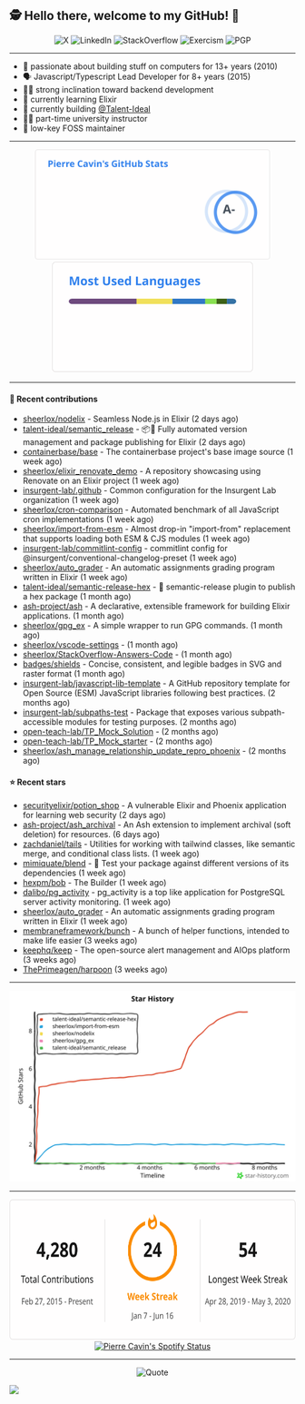 <h2 style="display:inline" align="center">🕵️ Hello there, welcome to my GitHub! 👋</h2>
<br />
<p align="center">
    <a href="https://links.sherlox.io/gh-x" target="_blank" style="text-decoration: none;">
        <img src="https://img.shields.io/badge/-000000?style=flat-square&logo=X" alt="X">
    </a>
    <a href="https://links.sherlox.io/github-linkedin" target="_blank" style="text-decoration: none;">
        <img src="https://img.shields.io/badge/LinkedIn-0077b5?style=flat-square&logo=linkedin" alt="LinkedIn">
    </a>
    <a href="https://links.sherlox.io/github-stackoverflow" target="_blank" style="text-decoration: none;">
        <img src="https://img.shields.io/badge/StackOverflow-9a9c9f?style=flat-square&logo=StackOverflow" alt="StackOverflow">
    </a>
    <a href="https://links.sherlox.io/github-exercism" target="_blank" style="text-decoration: none;">
        <img src="https://img.shields.io/badge/Exercism-7600fe?style=flat-square&logo=Exercism" alt="Exercism">
    </a>
    <a href="https://pgp.mit.edu/pks/lookup?op=get&search=0x48D089FE8FC01A4E7E88EE9611567DFABCB9256E" target="_blank" style="text-decoration: none;">
        <img src="https://img.shields.io/badge/pgp-0x11567DFABCB9256E-313131?style=flat&labelColor=313131&color=313131" alt="PGP">
    </a>
</p>

---

<ul>
    <li>👴 passionate about building stuff on computers for 13+ years (2010)</li>
    <li>🗣 Javascript/Typescript Lead Developer for 8+ years (2015)</li>
    <li>🧑‍💻 strong inclination toward backend development</li>
    <li>💜 currently learning Elixir</li>
    <li>👷 currently building <a href="https://github.com/Talent-Ideal">@Talent-Ideal</a></li>
    <li>🧑‍🏫 part-time university instructor</li>
    <li>🫶 low-key FOSS maintainer</li>
</ul>

---

<div align="center">
  <a href="https://github-readme-stats.sherlox.io" style="display: inline-block;">
    <img src="assets/stats.svg" alt="Pierre Cavin's Github stats" height="195px" />
  </a>
  
  <a href="https://github-readme-stats.sherlox.io" style="display: inline-block;">
    <img src="assets/top-langs.svg" alt="Pierre Cavin's Most used languages" height="195px" />
  </a>
</div>

---

#### 🫶 Recent contributions

- [sheerlox/nodelix](https://github.com/sheerlox/nodelix) - Seamless Node.js in Elixir (2 days ago)
- [talent-ideal/semantic_release](https://github.com/talent-ideal/semantic_release) - 📦🚀 Fully automated version management and package publishing for Elixir (2 days ago)
- [containerbase/base](https://github.com/containerbase/base) - The containerbase project&#39;s base image source (1 week ago)
- [sheerlox/elixir_renovate_demo](https://github.com/sheerlox/elixir_renovate_demo) - A repository showcasing using Renovate on an Elixir project (1 week ago)
- [insurgent-lab/.github](https://github.com/insurgent-lab/.github) - Common configuration for the Insurgent Lab organization (1 week ago)
- [sheerlox/cron-comparison](https://github.com/sheerlox/cron-comparison) - Automated benchmark of all JavaScript cron implementations (1 week ago)
- [sheerlox/import-from-esm](https://github.com/sheerlox/import-from-esm) - Almost drop-in &#34;import-from&#34; replacement that supports loading both ESM &amp; CJS modules (1 week ago)
- [insurgent-lab/commitlint-config](https://github.com/insurgent-lab/commitlint-config) - commitlint config for @insurgent/conventional-changelog-preset (1 week ago)
- [sheerlox/auto_grader](https://github.com/sheerlox/auto_grader) - An automatic assignments grading program written in Elixir (1 week ago)
- [talent-ideal/semantic-release-hex](https://github.com/talent-ideal/semantic-release-hex) - 🚢 semantic-release plugin to publish a hex package (1 month ago)
- [ash-project/ash](https://github.com/ash-project/ash) - A declarative, extensible framework for building Elixir applications. (1 month ago)
- [sheerlox/gpg_ex](https://github.com/sheerlox/gpg_ex) - A simple wrapper to run GPG commands. (1 month ago)
- [sheerlox/vscode-settings](https://github.com/sheerlox/vscode-settings) -  (1 month ago)
- [sheerlox/StackOverflow-Answers-Code](https://github.com/sheerlox/StackOverflow-Answers-Code) -  (1 month ago)
- [badges/shields](https://github.com/badges/shields) - Concise, consistent, and legible badges in SVG and raster format (1 month ago)
- [insurgent-lab/javascript-lib-template](https://github.com/insurgent-lab/javascript-lib-template) - A GitHub repository template for Open Source (ESM) JavaScript libraries following best practices. (2 months ago)
- [insurgent-lab/subpaths-test](https://github.com/insurgent-lab/subpaths-test) - Package that exposes various subpath-accessible modules for testing purposes. (2 months ago)
- [open-teach-lab/TP_Mock_Solution](https://github.com/open-teach-lab/TP_Mock_Solution) -  (2 months ago)
- [open-teach-lab/TP_Mock_starter](https://github.com/open-teach-lab/TP_Mock_starter) -  (2 months ago)
- [sheerlox/ash_manage_relationship_update_repro_phoenix](https://github.com/sheerlox/ash_manage_relationship_update_repro_phoenix) -  (2 months ago)

#### ⭐ Recent stars

- [securityelixir/potion_shop](https://github.com/securityelixir/potion_shop) - A vulnerable Elixir and Phoenix application for learning web security  (2 days ago)
- [ash-project/ash_archival](https://github.com/ash-project/ash_archival) - An Ash extension to implement archival (soft deletion) for resources. (6 days ago)
- [zachdaniel/tails](https://github.com/zachdaniel/tails) - Utilities for working with tailwind classes, like semantic merge, and conditional class lists. (1 week ago)
- [mimiquate/blend](https://github.com/mimiquate/blend) - 🥣 Test your package against different versions of its dependencies (1 week ago)
- [hexpm/bob](https://github.com/hexpm/bob) - The Builder (1 week ago)
- [dalibo/pg_activity](https://github.com/dalibo/pg_activity) - pg_activity is a top like application for PostgreSQL server activity monitoring. (1 week ago)
- [sheerlox/auto_grader](https://github.com/sheerlox/auto_grader) - An automatic assignments grading program written in Elixir (1 week ago)
- [membraneframework/bunch](https://github.com/membraneframework/bunch) - A bunch of helper functions, intended to make life easier (3 weeks ago)
- [keephq/keep](https://github.com/keephq/keep) - The open-source alert management and AIOps platform (3 weeks ago)
- [ThePrimeagen/harpoon](https://github.com/ThePrimeagen/harpoon) (3 weeks ago)

---

<p align="center">
    <a href="https://star-history.com/#sheerlox/import-from-esm&sheerlox/nodelix&sheerlox/gpg_ex&talent-ideal/semantic_release&talent-ideal/semantic-release-hex&Timeline" target="_blank" style="text-decoration: none;">
        <img src="assets/star-history.svg" alt="Pierre Cavin's Star History Chart">
    </a>
</p>

---

<div align="center">
  <a href="https://github-readme-streak-stats.herokuapp.com" style="display: inline-block;">
    <img src="assets/streak-stats.svg" alt="Pierre Cavin's GitHub Streak Stats" height="247px" />
  </a>

  <a href="https://links.sherlox.io/github-spotify" style="display: inline-block;">
    <img src="https://spotify-github-profile.vercel.app/api/view?uid=6ridtm5cbc0y9bf5qmtqpoupv&cover_image=true&theme=default&show_offline=false&background_color=121212&interchange=true&bar_color_cover=true" alt="Pierre Cavin's Spotify Status" height="240px" />
  </a>
</div>

---



<p align="center">
    <a href="https://github.com/piyushsuthar/github-readme-quotes" target="_blank" style="text-decoration: none;">
        <img src="https://quotes-github-readme.vercel.app/api?type=horizontal&quote=Inaction%20will%20cause%20a%20man%20to%20sink%20into%20the%20slough%20of%20despond%20and%20vanish%20without%20a%20trace.&author=Farley%20Mowat" alt="Quote">
    </a>
</p>

![](https://hit.yhype.me/github/profile?user_id=11234273)
